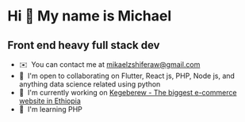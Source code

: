 Hi 👋 My name is Michael
========================

Front end heavy full stack dev
------------------------------

* ✉️  You can contact me at [mikaelzshiferaw@gmail.com](mailto:mikaelzshiferaw@gmail.com)
* 🤝  I'm open to collaborating on Flutter, React js, PHP, Node js, and anything data science related using python
* 🚀  I'm currently working on [Kegeberew - The biggest e-commerce website in Ethiopia](http://kegeberew.com)
* 🧠  I'm learning PHP


<!---
slim-crown/slim-crown is a ✨ special ✨ repository because its `README.md` (this file) appears on your GitHub profile.
You can click the Preview link to take a look at your changes.
--->
